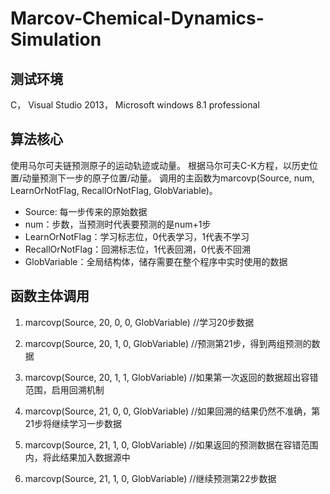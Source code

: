 # Marcov-Chemical-Dynamics-Simulation

## 测试环境
C，
Visual Studio 2013，
Microsoft windows 8.1 professional


## 算法核心
使用马尔可夫链预测原子的运动轨迹或动量。
根据马尔可夫C-K方程，以历史位置/动量预测下一步的原子位置/动量。
调用的主函数为marcovp(Source, num, LearnOrNotFlag, RecallOrNotFlag, GlobVariable)。
- Source: 每一步传来的原始数据
- num：步数，当预测时代表要预测的是num+1步
- LearnOrNotFlag：学习标志位，0代表学习，1代表不学习
- RecallOrNotFlag：回溯标志位，1代表回溯，0代表不回溯
- GlobVariable：全局结构体，储存需要在整个程序中实时使用的数据

## 函数主体调用

1.	marcovp(Source, 20, 0, 0, GlobVariable)
//学习20步数据

2.	marcovp(Source, 20, 1, 0, GlobVariable)
//预测第21步，得到两组预测的数据

3.	marcovp(Source, 20, 1, 1, GlobVariable)
//如果第一次返回的数据超出容错范围，启用回溯机制

4.	marcovp(Source, 21, 0, 0, GlobVariable)
//如果回溯的结果仍然不准确，第21步将继续学习一步数据

5.	marcovp(Source, 21, 1, 0, GlobVariable)
//如果返回的预测数据在容错范围内，将此结果加入数据源中

6.	marcovp(Source, 21, 1, 0, GlobVariable)
//继续预测第22步数据

